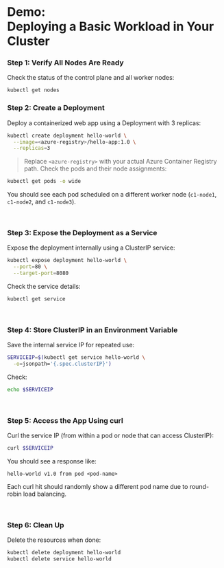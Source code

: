 # Demo:<br>Deploying a Basic Workload in Your Cluster
### Step 1: Verify All Nodes Are Ready
Check the status of the control plane and all worker nodes:
```bash
kubectl get nodes
```

### Step 2: Create a Deployment
Deploy a containerized web app using a Deployment with 3 replicas:
```bash
kubectl create deployment hello-world \
  --image=<azure-registry>/hello-app:1.0 \
  --replicas=3
```
> Replace `<azure-registry>` with your actual Azure Container Registry path.
Check the pods and their node assignments:
```bash
kubectl get pods -o wide
```
You should see each pod scheduled on a different worker node (`c1-node1`, `c1-node2`, and `c1-node3`).

<br>

### Step 3: Expose the Deployment as a Service
Expose the deployment internally using a ClusterIP service:
```bash
kubectl expose deployment hello-world \
  --port=80 \
  --target-port=8080
```
Check the service details:
```bash
kubectl get service
```

<br>

### Step 4: Store ClusterIP in an Environment Variable
Save the internal service IP for repeated use:
```bash
SERVICEIP=$(kubectl get service hello-world \
  -o=jsonpath='{.spec.clusterIP}')
```
Check:
```bash
echo $SERVICEIP
```

<br>

### Step 5: Access the App Using curl
Curl the service IP (from within a pod or node that can access ClusterIP):
```bash
curl $SERVICEIP
```
You should see a response like:
```
hello-world v1.0 from pod <pod-name>
```
Each curl hit should randomly show a different pod name due to round-robin load balancing.

<br>

### Step 6: Clean Up
Delete the resources when done:
```bash
kubectl delete deployment hello-world
kubectl delete service hello-world
```
